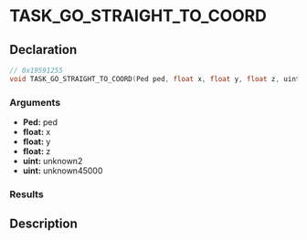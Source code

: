 # TASK_GO_STRAIGHT_TO_COORD

## Declaration
```cpp
// 0x19591255
void TASK_GO_STRAIGHT_TO_COORD(Ped ped, float x, float y, float z, uint unknown2, uint unknown45000);
```

### Arguments
- **Ped:** ped
- **float:** x
- **float:** y
- **float:** z
- **uint:** unknown2
- **uint:** unknown45000

### Results

## Description
